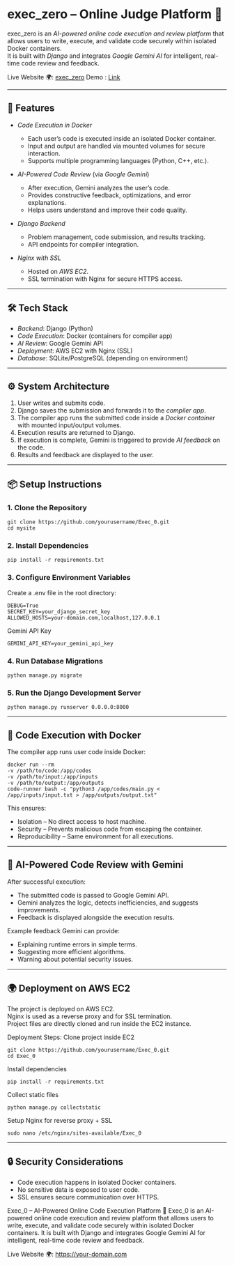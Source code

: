 # exec_zero – Online Judge Platform 🚀

exec_zero is an *AI-powered online code execution and review platform* that allows users to write, execute, and validate code securely within isolated Docker containers.  
It is built with *Django* and integrates *Google Gemini AI* for intelligent, real-time code review and feedback.  

Live Website 🌍: [exec_zero](https://judge-6s64.onrender.com) 
Demo : [Link](https://drive.google.com/file/d/1N1_9ED6Bnt9hL9B9vRg1H0cysrEdZnQG/view?usp=sharing)

---

## 🚀 Features

- *Code Execution in Docker*  
  - Each user’s code is executed inside an isolated Docker container.  
  - Input and output are handled via mounted volumes for secure interaction.  
  - Supports multiple programming languages (Python, C++, etc.).  

- *AI-Powered Code Review* (via *Google Gemini*)  
  - After execution, Gemini analyzes the user’s code.  
  - Provides constructive feedback, optimizations, and error explanations.  
  - Helps users understand and improve their code quality.  

- *Django Backend*  
  - Problem management, code submission, and results tracking.  
  - API endpoints for compiler integration.  

- *Nginx with SSL*  
  - Hosted on *AWS EC2*.  
  - SSL termination with Nginx for secure HTTPS access.  

---

## 🛠 Tech Stack

- *Backend*: Django (Python)  
- *Code Execution*: Docker (containers for compiler app)  
- *AI Review*: Google Gemini API  
- *Deployment*: AWS EC2 with Nginx (SSL)  
- *Database*: SQLite/PostgreSQL (depending on environment)  

---

## ⚙ System Architecture

1. User writes and submits code.  
2. Django saves the submission and forwards it to the *compiler app*.  
3. The compiler app runs the submitted code inside a *Docker container* with mounted input/output volumes.  
4. Execution results are returned to Django.  
5. If execution is complete, Gemini is triggered to provide *AI feedback* on the code.  
6. Results and feedback are displayed to the user.  

---

## 📦 Setup Instructions

### 1. Clone the Repository
```
git clone https://github.com/yourusername/Exec_0.git
cd mysite
```



### 2. Install Dependencies
```
pip install -r requirements.txt
```

### 3. Configure Environment Variables
Create a .env file in the root directory:
```
DEBUG=True
SECRET_KEY=your_django_secret_key
ALLOWED_HOSTS=your-domain.com,localhost,127.0.0.1
```

Gemini API Key
```
GEMINI_API_KEY=your_gemini_api_key
```

### 4. Run Database Migrations
```
python manage.py migrate
```

### 5. Run the Django Development Server
```
python manage.py runserver 0.0.0.0:8000
```
---

## 🐳 Code Execution with Docker

The compiler app runs user code inside Docker:
```
docker run --rm
-v /path/to/code:/app/codes
-v /path/to/input:/app/inputs
-v /path/to/output:/app/outputs
code-runner bash -c "python3 /app/codes/main.py < /app/inputs/input.txt > /app/outputs/output.txt"
```

This ensures:  
- Isolation – No direct access to host machine.  
- Security – Prevents malicious code from escaping the container.  
- Reproducibility – Same environment for all executions.  

---

## 🤖 AI-Powered Code Review with Gemini

After successful execution:  
- The submitted code is passed to Google Gemini API.  
- Gemini analyzes the logic, detects inefficiencies, and suggests improvements.  
- Feedback is displayed alongside the execution results.  

Example feedback Gemini can provide:  
- Explaining runtime errors in simple terms.  
- Suggesting more efficient algorithms.  
- Warning about potential security issues.  

---

## 🌍 Deployment on AWS EC2

The project is deployed on AWS EC2.  
Nginx is used as a reverse proxy and for SSL termination.  
Project files are directly cloned and run inside the EC2 instance.  

Deployment Steps:
Clone project inside EC2
```
git clone https://github.com/yourusername/Exec_0.git
cd Exec_0
```

Install dependencies
```
pip install -r requirements.txt
```

Collect static files
```
python manage.py collectstatic
```

Setup Nginx for reverse proxy + SSL
```
sudo nano /etc/nginx/sites-available/Exec_0
```

---

## 🔒 Security Considerations

- Code execution happens in isolated Docker containers.  
- No sensitive data is exposed to user code.  
- SSL ensures secure communication over HTTPS.  

Exec_0 – AI-Powered Online Code Execution Platform 🚀
Exec_0 is an AI-powered online code execution and review platform that allows users to write, execute, and validate code securely within isolated Docker containers.
It is built with Django and integrates Google Gemini AI for intelligent, real-time code review and feedback.

Live Website 🌍: https://your-domain.com
